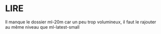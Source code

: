 # LIRE 

Il manque le dossier ml-20m car un peu trop volumineux, il faut le rajouter au même niveau que ml-latest-small 

